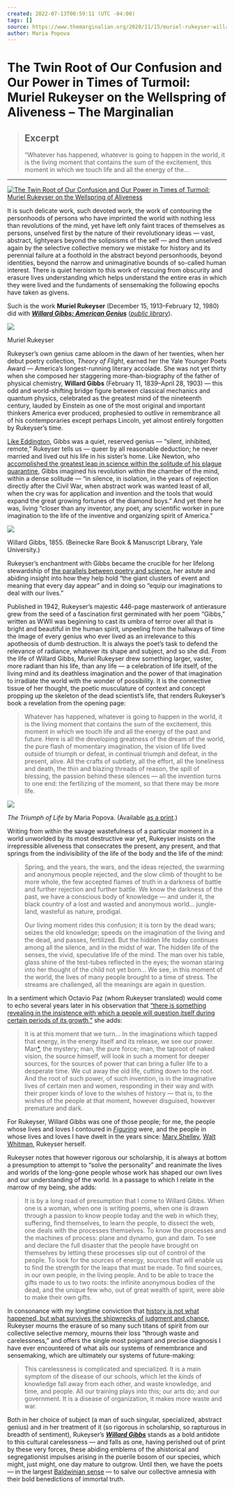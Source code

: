 ```yaml
---
created: 2022-07-13T00:59:11 (UTC -04:00)
tags: []
source: https://www.themarginalian.org/2020/11/15/muriel-rukeyser-willard-gibbs-presumption/?mc_cid=d755b779d8&mc_eid=2b7812901d
author: Maria Popova
---
```


# The Twin Root of Our Confusion and Our Power in Times of Turmoil: Muriel Rukeyser on the Wellspring of Aliveness – The Marginalian

> ## Excerpt
> “Whatever has happened, whatever is going to happen in the world, it is the living moment that contains the sum of the excitement, this moment in which we touch life and all the energy of the…

---
[![The Twin Root of Our Confusion and Our Power in Times of Turmoil: Muriel Rukeyser on the Wellspring of Aliveness](https://i0.wp.com/www.themarginalian.org/wp-content/uploads/2020/11/rukeyser_gibbs.jpg?fit=320%2C497&ssl=1)](https://www.amazon.com/Willard-Gibbs-Muriel-Rukeyser/dp/0918024579/?tag=braipick-20)

It is such delicate work, such devoted work, the work of contouring the personhoods of persons who have imprinted the world with nothing less than revolutions of the mind, yet have left only faint traces of themselves as persons, unselved first by the nature of their revolutionary ideas — vast, abstract, lightyears beyond the solipsisms of the self — and then unselved again by the selective collective memory we mistake for history and its perennial failure at a foothold in the abstract beyond personhoods, beyond identities, beyond the narrow and unimaginative bounds of so-called human interest. There is quiet heroism to this work of rescuing from obscurity and erasure lives understanding which helps understand the entire eras in which they were lived and the fundaments of sensemaking the following epochs have taken as givens.

Such is the work **Muriel Rukeyser** (December 15, 1913–February 12, 1980) did with [***Willard Gibbs: American Genius***](https://www.amazon.com/Willard-Gibbs-Muriel-Rukeyser/dp/0918024579/?tag=braipick-20) ([*public library*](https://www.worldcat.org/title/willard-gibbs/oclc/243019161&referer=brief_results)).

![](https://i0.wp.com/www.themarginalian.org/wp-content/uploads/2014/05/murielrukeyser.jpg?w=680&ssl=1)

Muriel Rukeyser

Rukeyser’s own genius came abloom in the dawn of her twenties, when her debut poetry collection, *Theory of Flight*, earned her the Yale Younger Poets Award — America’s longest-running literary accolade. She was not yet thirty when she composed her staggering more-than-biography of the father of physical chemistry, **Willard Gibbs** (February 11, 1839–April 28, 1903) — this odd and world-shifting bridge figure between classical mechanics and quantum physics, celebrated as the greatest mind of the nineteenth century, lauded by Einstein as one of the most original and important thinkers America ever produced, prophesied to outlive in remembrance all of his contemporaries except perhaps Lincoln, yet almost entirely forgotten by Rukeyser’s time.

[Like Eddington](https://www.themarginalian.org/2019/10/29/in-transit-neil-gaiman-eddington/), Gibbs was a quiet, reserved genius — “silent, inhibited, remote,” Rukeyser tells us — queer by all reasonable deduction; he never married and lived out his life in his sister’s home. Like Newton, who [accomplished the greatest leap in science within the solitude of his plague quarantine](https://www.themarginalian.org/2020/04/06/newton-plague/), Gibbs imagined his revolution within the chamber of the mind, within a dense solitude — “in silence, in isolation, in the years of rejection directly after the Civil War, when abstract work was wanted least of all, when the cry was for application and invention and the tools that would expand the great growing fortunes of the diamond boys.” And yet there he was, living “closer than any inventor, any poet, any scientific worker in pure imagination to the life of the inventive and organizing spirit of America.”

![](https://i0.wp.com/www.themarginalian.org/wp-content/uploads/2020/11/WillardGibbs_Yale.jpg?resize=680%2C903&ssl=1)

Willard Gibbs, 1855. (Beinecke Rare Book & Manuscript Library, Yale University.)

Rukeyser’s enchantment with Gibbs became the crucible for her lifelong stewardship of [the parallels between poetry and science](https://www.themarginalian.org/2014/05/16/muriel-rukeyser-life-of-poetry/), her astute and abiding insight into how they help hold “the giant clusters of event and meaning that every day appear” and in doing so “equip our imaginations to deal with our lives.”

Published in 1942, Rukeyser’s majestic 446-page masterwork of antierasure grew from the seed of a fascination first germinated with her poem “Gibbs,” written as WWII was beginning to cast its umbra of terror over all that is bright and beautiful in the human spirit, unpeeling from the hallways of time the image of every genius who ever lived as an irrelevance to this apotheosis of dumb destruction. It is always the poet’s task to defend the relevance of radiance, whatever its shape and subject, and so she did. From the life of Willard Gibbs, Muriel Rukeyser drew something larger, vaster, more radiant than his life, than any life — a celebration of life itself, of the living mind and its deathless imagination and the power of that imagination to irradiate the world with the wonder of possibility. It is the connective tissue of her thought, the poetic musculature of context and concept propping up the skeleton of the dead scientist’s life, that renders Rukeyser’s book a revelation from the opening page:

> Whatever has happened, whatever is going to happen in the world, it is the living moment that contains the sum of the excitement, this moment in which we touch life and all the energy of the past and future. Here is all the developing greatness of the dream of the world, the pure flash of momentary imagination, the vision of life lived outside of triumph or defeat, in continual triumph and defeat, in the present, alive. All the crafts of subtlety, all the effort, all the loneliness and death, the thin and blazing threads of reason, the spill of blessing, the passion behind these silences — all the invention turns to one end: the fertilizing of the moment, so that there may be more life.

[![](https://i0.wp.com/www.themarginalian.org/wp-content/uploads/2020/11/TheTriumphOfLife_MariaPopova.jpg?resize=680%2C907&ssl=1)](https://society6.com/product/the-triumph-of-life_print?curator=brainpickier)

*The Triumph of Life* by Maria Popova. (Available [as a print](https://society6.com/product/the-triumph-of-life_print?curator=brainpickier).)

Writing from within the savage wastefulness of a particular moment in a world unworlded by its most destructive war yet, Rukeyser insists on the irrepressible aliveness that consecrates the present, any present, and that springs from the indivisibility of the life of the body and the life of the mind:

> Spring, and the years, the wars, and the ideas rejected, the swarming and anonymous people rejected, and the slow climb of thought to be more whole, the few accepted flames of truth in a darkness of battle and further rejection and further battle. We know the darkness of the past, we have a conscious body of knowledge — and under it, the black country of a lost and wasted and anonymous world… jungle-land, wasteful as nature, prodigal.
> 
> Our living moment rides this confusion; it is torn by the dead wars; seizes the old knowledge; speeds on the imagination of the living and the dead, and passes, fertilized. But the hidden life today continues among all the silence, and in the midst of war. The hidden life of the senses, the vivid, speculative life of the mind. The man over his table, glass shine of the test-tubes reflected in the eyes; the woman staring into her thought of the child not yet born… We see, in this moment of the world, the lives of many people brought to a time of stress. The streams are challenged, all the meanings are again in question.

In a sentiment which Octavio Paz (whom Rukeyser translated) would come to echo several years later in his observation that [“there is something revealing in the insistence with which a people will question itself during certain periods of its growth,”](https://www.themarginalian.org/2020/06/03/octavio-paz-labirynth-of-solitude/) she adds:

> It is at this moment that we turn… In the imaginations which tapped that energy, in the energy itself and its release, we see our power. Man[\*](https://www.themarginalian.org/2014/10/17/ursula-k-le-guin-gender/), the mystery; man, the pure force; man, the taproot of naked vision, the source himself, will look in such a moment for deeper sources, for the sources of power that can bring a fuller life to a desperate time. We cut away the old life, cutting down to the root. And the root of such power, of such invention, is in the imaginative lives of certain men and women, responding in their way and with their proper kinds of love to the wishes of history — that is, to the wishes of the people at that moment, however disguised, however premature and dark.

For Rukeyser, Willard Gibbs was one of those people; for me, the people whose lives and loves I contoured in [*Figuring*](https://www.themarginalian.org/2018/11/01/figuring/) were, and the people in whose lives and loves I have dwelt in the years since: [Mary Shelley](https://www.themarginalian.org/tag/mary-shelley/), [Walt Whitman](https://www.themarginalian.org/tag/walt-whitman), Rukeyser herself.

Rukeyser notes that however rigorous our scholarship, it is always at bottom a presumption to attempt to “solve the personality” and reanimate the lives and worlds of the long-gone people whose work has shaped our own lives and our understanding of the world. In a passage to which I relate in the marrow of my being, she adds:

> It is by a long road of presumption that I come to Willard Gibbs. When one is a woman, when one is writing poems, when one is drawn through a passion to know people today and the web in which they, suffering, find themselves, to learn the people, to dissect the web, one deals with the processes themselves. To know the processes and the machines of process: plane and dynamo, gun and dam. To see and declare the full disaster that the people have brought on themselves by letting these processes slip out of control of the people. To look for the sources of energy, sources that will enable us to find the strength for the leaps that must be made. To find sources, in our own people, in the living people. And to be able to trace the gifts made to us to two roots: the infinite anonymous bodies of the dead, and the unique few who, out of great wealth of spirit, were able to make their own gifts.

In consonance with my longtime conviction that [history is not what happened, but what survives the shipwrecks of judgment and chance](https://www.themarginalian.org/2018/11/01/figuring/), Rukeyser mourns the erasure of so many such titans of spirit from our collective selective memory, mourns their loss “through waste and carelessness,” and offers the single most poignant and precise diagnosis I have ever encountered of what ails our systems of remembrance and sensemaking, which are ultimately our systems of future-making:

> This carelessness is complicated and specialized. It is a main symptom of the disease of our schools, which let the *kinds* of knowledge fall away from each other, and waste knowledge, and time, and people. All our training plays into this; our arts do; and our government. It is a disease of organization, it makes more waste and war.

Both in her choice of subject (a man of such singular, specialized, abstract genius) and in her treatment of it (so rigorous in scholarship, so rapturous in breadth of sentiment), Rukeyser’s [***Willard Gibbs***](https://www.amazon.com/Willard-Gibbs-Muriel-Rukeyser/dp/0918024579/?tag=braipick-20) stands as a bold antidote to this cultural carelessness — and falls as one, having perished out of print by these very forces, these abiding emblems of the ahistorical and segregationist impulses arising in the puerile bosom of our species, which might, just might, one day mature to outgrow. Until then, we have the poets — in the largest [Baldwinian sense](https://www.themarginalian.org/2016/04/13/james-baldwin-the-artists-struggle-for-integrity/) — to salve our collective amnesia with their bold benedictions of immortal truth.

